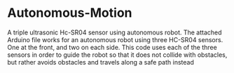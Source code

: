 # Autonomous-Motion
A triple  ultrasonic Hc-SR04 sensor using autonomous robot.
The attached Arduino file works for an autonomous robot using three HC-SR04 sensors. One at the front, and two on each side. This code
uses each of the three sensors in order to guide the robot so that it does not collide with obstacles, but rather avoids obstacles and
travels along a safe path instead
